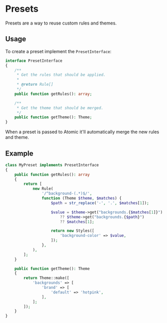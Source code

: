 # Presets

Presets are a way to reuse custom rules and themes.

## Usage

To create a preset implement the `PresetInterface`:

```php
interface PresetInterface
{
    /**
     * Get the rules that should be applied.
     *
     * @return Rule[]
     */
    public function getRules(): array;

    /**
     * Get the theme that should be merged.
     */
    public function getTheme(): Theme;
}
```

When a preset is passed to Atomic it'll automatically merge the new rules and theme.

## Example

```php
class MyPreset implements PresetInterface
{
    public function getRules(): array
    {
        return [
            new Rule(
                '/^background-(.*)$/',
                function (Theme $theme, $matches) {
                    $path = str_replace('-', '.', $matches[1]);

                    $value = $theme->get("backgrounds.{$matches[1]}")
                        ?? $theme->get("backgrounds.{$path}")
                        ?? $matches[1];

                    return new Styles([
                        'background-color' => $value,
                    ]);
                },
            ),
        ];
    }

    public function getTheme(): Theme
    {
        return Theme::make([
            'backgrounds' => [
                'brand' => [
                    'default' => 'hotpink',
                ],
            ];
        ]);
    }
}
```
